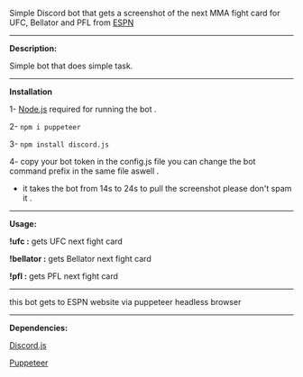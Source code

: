 Simple Discord bot that gets a screenshot of the next MMA fight card for UFC, Bellator and PFL from [ESPN](https://www.espn.com/mma/fightcenter)


------------------------------------
**Description:**

Simple bot that does simple task.

------------------------------------
**Installation**

1- [Node.js](https://nodejs.org/en/) required for running the bot .

2- ```npm i puppeteer```

3- ```npm install discord.js```

4- copy your bot token in the config.js file you can change the bot command prefix in the same file aswell .

- it takes the bot from 14s to 24s to pull the screenshot please don't spam it .

------------------------------------
**Usage:**

**!ufc :** gets UFC next fight card

**!bellator :** gets Bellator next fight card

**!pfl :** gets PFL next fight card

------------------------------------

this bot gets to ESPN website via puppeteer headless browser

------------------------------------

**Dependencies:**

[Discord.js](https://discord.js.org/#/)

[Puppeteer](https://www.npmjs.com/package/puppeteer)



